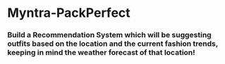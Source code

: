 # Myntra-PackPerfect

### Build a Recommendation System which will be suggesting outfits based on the location and the current fashion trends, keeping in mind the weather forecast of that location!

